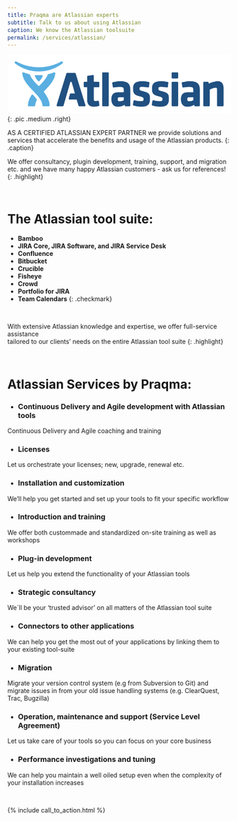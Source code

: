 ```yaml
---
title: Praqma are Atlassian experts
subtitle: Talk to us about using Atlassian
caption: We know the Atlassian toolsuite
permalink: /services/atlassian/
---
```



![Atlassian](/images/services/tools/atlassian-rgb-navy-large.png){: .pic .medium .right}


AS A CERTIFIED ATLASSIAN EXPERT PARTNER we provide solutions and <br/> services that accelerate the benefits and usage of the Atlassian products.
{: .caption}

We offer consultancy, plugin development, training, support, and migration etc. and we have many happy Atlassian customers - ask us for references! 
{: .highlight}

<br/>

# The Atlassian tool suite:


* __Bamboo__
* __JIRA Core, JIRA Software, and JIRA Service Desk__
* __Confluence__
* __Bitbucket__
* __Crucible__
* __Fisheye__
* __Crowd__
* __Portfolio for JIRA__
* __Team Calendars__
{: .checkmark}

<br/>



With extensive Atlassian knowledge and expertise, we offer full-service assistance <br/> tailored to our clients’ needs on the entire Atlassian tool suite
{: .highlight}

<br/>

# Atlassian Services by Praqma:

* ### Continuous Delivery and Agile development with Atlassian tools
Continuous Delivery and Agile coaching and training


* ### Licenses
Let us orchestrate your licenses; new, upgrade, renewal etc.

* ### Installation and customization
We’ll help you get started and set up your tools to fit your specific workflow


* ### Introduction and training
We offer both custommade and standardized on-site training as well as workshops


* ### Plug-in development
Let us help you extend the functionality of your Atlassian tools


* ### Strategic consultancy
We´ll be your ‘trusted advisor’ on all matters of the Atlassian tool suite

* ### Connectors to other applications
We can help you get the most out of your applications by linking them to your existing tool-suite

* ### Migration
Migrate your version control system (e.g from Subversion to Git) and
migrate issues in from your old issue handling systems (e.g. ClearQuest, Trac, Bugzilla)

* ### Operation, maintenance and support (Service Level Agreement)
Let us take care of your tools so you can focus on your core business

* ### Performance investigations and tuning
We can help you maintain a well oiled setup even when the complexity of your installation increases

<br/>


{% include call_to_action.html %}
